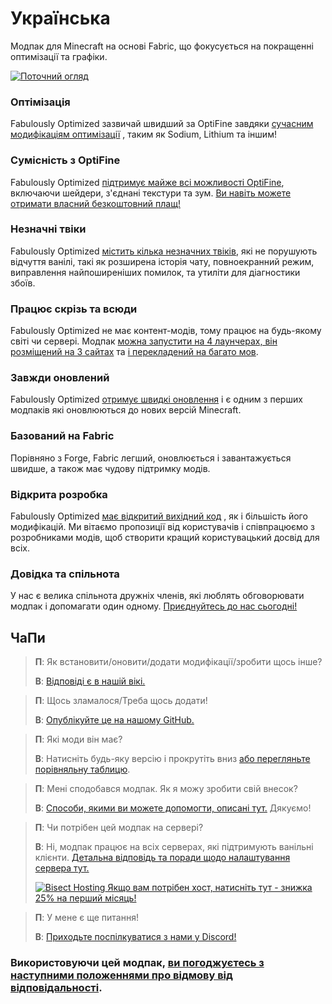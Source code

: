 # Українська

Модпак для Minecraft на основі Fabric, що фокусується на покращенні оптимізації та графіки.

[![Поточний огляд](ttps://img.youtube.com/vi/bb8G9X5Q_4I/hqdefault.jpg)](https://www.youtube.com/watch?v=bb8G9X5Q_4I)

### Оптімізація

Fabulously Optimized зазвичай швидший за OptiFine завдяки [сучасним модифікаціям оптимізації][1] , таким як Sodium, Lithium та іншим!

### Сумісність з OptiFine

Fabulously Optimized [підтримує майже всі можливості OptiFine][2], включаючи шейдери, з'єднані текстури та зум. [Ви навіть можете отримати власний безкоштовний плащ!][3]

### Незначні твіки

Fabulously Optimized [містить кілька незначних твіків][4], які не порушують відчуття ванілі, такі як розширена історія чату, повноекранний режим, виправлення найпоширеніших помилок, та утиліти для діагностики збоїв.

### Працює скрізь та всюди

Fabulously Optimized не має контент-модів, тому працює на будь-якому світі чи сервері. Модпак [можна запустити на 4 лаунчерах, він розміщений на 3 сайтах][6] та [і перекладений на багато мов][7].

### Завжди оновлений

Fabulously Optimized [отримує швидкі оновлення][5] і є одним з перших модпаків які оновлюються до нових версій Minecraft.

### Базований на Fabric

Порівняно з Forge, Fabric легший, оновлюється і завантажується швидше, а також має чудову підтримку модів.

### Відкрита розробка

Fabulously Optimized [має відкритий вихідний код][8] , як і більшість його модифікацій. Ми вітаємо пропозиції від користувачів і співпрацюємо з розробниками модів, щоб створити кращий користувацький досвід для всіх.

### Довідка та спільнота

У нас є велика спільнота дружніх членів, які люблять обговорювати модпак і допомагати один одному. [Приєднуйтесь до нас сьогодні!][10]

## ЧаПи

> **П**: Як встановити/оновити/додати модифікації/зробити щось інше?
> 
> **В**: [Відповіді є в нашій вікі.][11]


> **П**: Щось зламалося/Треба щось додати!
> 
> **В**: [Опублікуйте це на нашому GitHub.][8]


> **П**: Які моди він має?
> 
> **В**: Натисніть будь-яку версію і прокрутіть вниз [або перегляньте порівняльну таблицю][12].


> **П**: Мені сподобався модпак. Як я можу зробити свій внесок?
> 
> **В**: [Способи, якими ви можете допомогти, описані тут.][16] Дякуємо!


> **П**: Чи потрібен цей модпак на сервері?
> 
> **В**: Ні, модпак працює на всіх серверах, які підтримують ванільні клієнти. [Детальна відповідь та поради щодо налаштування сервера тут.][13]
> 
> [![Bisect Hosting](https://i.ibb.co/gr9mSxW/image.png) Якщо вам потрібен хост, натисніть тут - знижка 25% на перший місяць!][14]


> **П**: У мене є ще питання!
> 
> **В**: [Приходьте поспілкуватися з нами у Discord!][10]

### Використовуючи цей модпак, [ви погоджуєтесь з наступними положеннями про відмову від відповідальності][15].

[1]: https://github.com/Fabulously-Optimized/fabulously-optimized/blob/main/INCLUDED-MODS.md#smooth
[2]: https://fabulously-optimized.gitbook.io/modpack/readme/give-up-optifine
[3]: https://fabulously-optimized.gitbook.io/modpack/readme/free-cape
[4]: https://github.com/Fabulously-Optimized/fabulously-optimized/blob/main/INCLUDED-MODS.md#functional
[5]: https://github.com/Fabulously-Optimized/fabulously-optimized/blob/main/CHANGELOG.md
[6]: https://github.com/Fabulously-Optimized/fabulously-optimized#downloads
[7]: https://fabulously-optimized.gitbook.io/modpack/readme/language-support
[8]: https://github.com/Fabulously-Optimized/fabulously-optimized
[8]: https://github.com/Fabulously-Optimized/fabulously-optimized
[10]: https://fabulously-optimized.github.io/discord
[10]: https://fabulously-optimized.github.io/discord
[11]: https://fabulously-optimized.gitbook.io/modpack/
[12]: https://github.com/Fabulously-Optimized/fabulously-optimized/blob/main/INCLUDED-MODS.md
[13]: https://fabulously-optimized.gitbook.io/modpack/readme/server-setup
[14]: https://www.bisecthosting.com/clients/aff.php?aff=2604
[15]: https://github.com/Fabulously-Optimized/fabulously-optimized#disclaimers
[16]: https://github.com/Fabulously-Optimized/fabulously-optimized/blob/main/CONTRIBUTING.md
